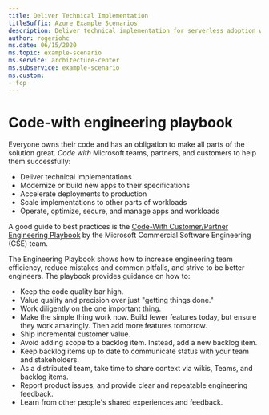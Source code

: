 ```yaml
---
title: Deliver Technical Implementation
titleSuffix: Azure Example Scenarios
description: Deliver technical implementation for serverless adoption with Azure Functions
author: rogeriohc
ms.date: 06/15/2020
ms.topic: example-scenario
ms.service: architecture-center
ms.subservice: example-scenario
ms.custom:
- fcp
---
```

# Code-with engineering playbook

Everyone owns their code and has an obligation to make all parts of the solution great. *Code with* Microsoft teams, partners, and customers to help them successfully:

- Deliver technical implementations
- Modernize or build new apps to their specifications
- Accelerate deployments to production
- Scale implementations to other parts of workloads
- Operate, optimize, secure, and manage apps and workloads

A good guide to best practices is the [Code-With Customer/Partner Engineering Playbook](https://github.com/microsoft/code-with-engineering-playbook) by the Microsoft Commercial Software Engineering (CSE) team.

The Engineering Playbook shows how to increase engineering team efficiency, reduce mistakes and common pitfalls, and strive to be better engineers. The playbook provides guidance on how to:

- Keep the code quality bar high.
- Value quality and precision over just "getting things done."
- Work diligently on the one important thing.
- Make the simple thing work now. Build fewer features today, but ensure they work amazingly. Then add more features tomorrow.
- Ship incremental customer value.
- Avoid adding scope to a backlog item. Instead, add a new backlog item.
- Keep backlog items up to date to communicate status with your team and stakeholders.
- As a distributed team, take time to share context via wikis, Teams, and backlog items.
- Report product issues, and provide clear and repeatable engineering feedback.
- Learn from other people's shared experiences and feedback.
